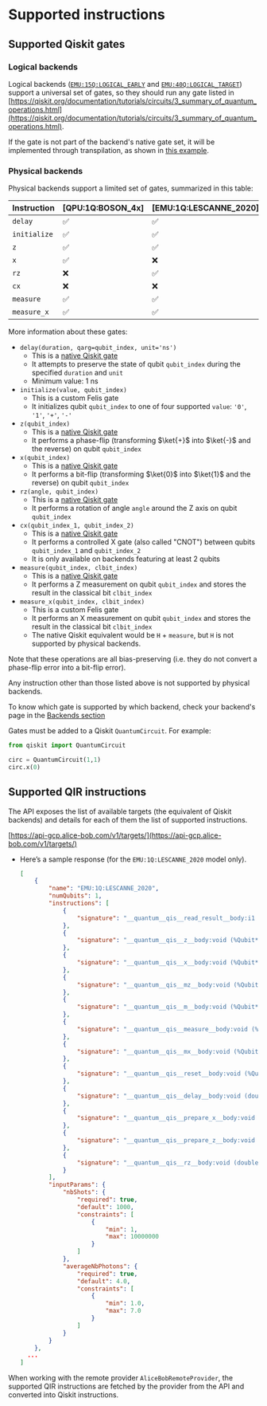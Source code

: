 # Supported instructions

## Supported Qiskit gates

### Logical backends

Logical backends ([`EMU:15Q:LOGICAL_EARLY`](../backends/backends_list/logical_early.md) and [`EMU:40Q:LOGICAL_TARGET`](../backends/backends_list/logical_target.md)) support a universal set of gates, so they should run any gate listed in [https://qiskit.org/documentation/tutorials/circuits/3_summary_of_quantum_operations.html](https://qiskit.org/documentation/tutorials/circuits/3_summary_of_quantum_operations.html).

If the gate is not part of the backend's native gate set, it will be implemented through transpilation, as shown in [this example](../getting_started/logical_example.md).

### Physical backends

Physical backends support a limited set of gates, summarized in this table:

| Instruction | [QPU:1Q:BOSON_4x] | [EMU:1Q:LESCANNE_2020] | [EMU:6/40Q:PHYSICAL_CATS] |
| --- | --- | --- | --- |
| `delay` | ✅ | ✅ | ✅ |
| `initialize` | ✅ | ✅ | ✅ |
| `z` | ✅ | ✅ | ✅ |
| `x` | ✅ | ❌ | ✅ |
| `rz` | ❌ | ✅ | ✅ |
| `cx` | ❌ | ❌ | ✅ |
| `measure` | ✅ | ✅ | ✅ |
| `measure_x` | ✅ | ✅ | ✅ |

More information about these gates:

- `delay(duration, qarg=qubit_index, unit='ns')`
    - This is a [native Qiskit gate](https://docs.quantum.ibm.com/api/qiskit/qiskit.circuit.Delay)
    - It attempts to preserve the state of qubit `qubit_index` during the specified `duration` and `unit`
    - Minimum value: 1 ns
- `initialize(value, qubit_index)`
    - This is a custom Felis gate
    - It initializes qubit `qubit_index` to one of four supported `value`:   `'0'`, `'1'`, `'+'`, `'-'`
- `z(qubit_index)`
    - This is a [native Qiskit gate](https://docs.quantum.ibm.com/api/qiskit/qiskit.circuit.library.ZGate)
    - It performs a phase-flip (transforming $\ket{+}$ into $\ket{-}$ and the reverse) on qubit `qubit_index`
- `x(qubit_index)`
    - This is a [native Qiskit gate](https://docs.quantum.ibm.com/api/qiskit/qiskit.circuit.library.XGate)
    - It performs a bit-flip (transforming $\ket{0}$ into $\ket{1}$ and the reverse) on qubit `qubit_index`
- `rz(angle, qubit_index)`
	- This is a [native Qiskit gate](https://docs.quantum.ibm.com/api/qiskit/qiskit.circuit.library.RZGate)
	- It performs a rotation of angle `angle` around the Z axis on qubit `qubit_index`
- `cx(qubit_index_1, qubit_index_2)`
	- This is a [native Qiskit gate](https://docs.quantum.ibm.com/api/qiskit/qiskit.circuit.library.CXGate)
	- It performs a controlled X gate (also called "CNOT") between qubits `qubit_index_1` and `qubit_index_2`
	- It is only available on backends featuring at least 2 qubits
- `measure(qubit_index, clbit_index)`
    - This is a [native Qiskit gate](https://docs.quantum.ibm.com/api/qiskit/qiskit.circuit.library.Measure)
    - It performs a Z measurement on qubit `qubit_index` and stores the result in the classical bit `clbit_index`
- `measure_x(qubit_index, clbit_index)`
    - This is a custom Felis gate
    - It performs an X measurement on qubit `qubit_index` and stores the result in the classical bit `clbit_index`
    - The native Qiskit equivalent would be `H` + `measure`, but `H` is not supported by physical backends.

Note that these operations are all bias-preserving (i.e. they do not convert a phase-flip error into a bit-flip error).

Any instruction other than those listed above is not supported by physical backends.

To know which gate is supported by which backend, check your backend's page in the [Backends section](../backends/about_backends.md)

Gates must be added to a Qiskit `QuantumCircuit`. For example:

```python
from qiskit import QuantumCircuit

circ = QuantumCircuit(1,1)
circ.x(0)
```

## Supported QIR instructions

The API exposes the list of available targets (the equivalent of Qiskit backends) and details for each of them the list of supported instructions.

[https://api-gcp.alice-bob.com/v1/targets/](https://api-gcp.alice-bob.com/v1/targets/)

- Here’s a sample response (for the `EMU:1Q:LESCANNE_2020` model only).
    
    ```json
    [
    	{
    		"name": "EMU:1Q:LESCANNE_2020",
    		"numQubits": 1,
    		"instructions": [
    			{
    				"signature": "__quantum__qis__read_result__body:i1 (%Result*)"
    			},
    			{
    				"signature": "__quantum__qis__z__body:void (%Qubit*)"
    			},
    			{
    				"signature": "__quantum__qis__x__body:void (%Qubit*)"
    			},
    			{
    				"signature": "__quantum__qis__mz__body:void (%Qubit*, %Result*)"
    			},
    			{
    				"signature": "__quantum__qis__m__body:void (%Qubit*, %Result*)"
    			},
    			{
    				"signature": "__quantum__qis__measure__body:void (%Qubit*, %Result*)"
    			},
    			{
    				"signature": "__quantum__qis__mx__body:void (%Qubit*, %Result*)"
    			},
    			{
    				"signature": "__quantum__qis__reset__body:void (%Qubit*)"
    			},
    			{
    				"signature": "__quantum__qis__delay__body:void (double, %Qubit*)"
    			},
    			{
    				"signature": "__quantum__qis__prepare_x__body:void (i1, %Qubit*)"
    			},
    			{
    				"signature": "__quantum__qis__prepare_z__body:void (i1, %Qubit*)"
    			},
    			{
    				"signature": "__quantum__qis__rz__body:void (double, %Qubit*)"
    			}
    		],
    		"inputParams": {
    			"nbShots": {
    				"required": true,
    				"default": 1000,
    				"constraints": [
    					{
    						"min": 1,
    						"max": 10000000
    					}
    				]
    			},
    			"averageNbPhotons": {
    				"required": true,
    				"default": 4.0,
    				"constraints": [
    					{
    						"min": 1.0,
    						"max": 7.0
    					}
    				]
    			}
    		}
    	},
      ...
    ]
    ```
    

When working with the remote provider `AliceBobRemoteProvider`, the supported QIR instructions are fetched by the provider from the API and converted into Qiskit instructions.